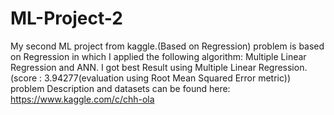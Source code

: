 # ML-Project-2
My second ML project from kaggle.(Based on Regression)
problem is based on Regression in which I applied the following algorithm:
Multiple Linear Regression and ANN.
I got best Result using Multiple Linear Regression.(score : 3.94277(evaluation using Root Mean Squared Error metric))
problem Description and datasets can be found here:
https://www.kaggle.com/c/chh-ola
